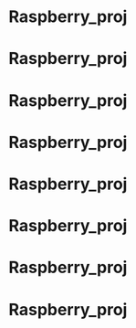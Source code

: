 # Raspberry_proj
# Raspberry_proj
# Raspberry_proj
# Raspberry_proj
# Raspberry_proj
# Raspberry_proj
# Raspberry_proj
# Raspberry_proj
